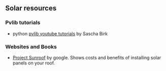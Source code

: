 ## Solar resources

### Pvlib tutorials
- python [pvlib youtube tutorials](https://www.youtube.com/@sbirk) by Sascha Birk


### Websites and Books



- [Project Sunroof](https://sunroof.withgoogle.com/) by google. Shows costs and benefits of installing solar panels on your roof.